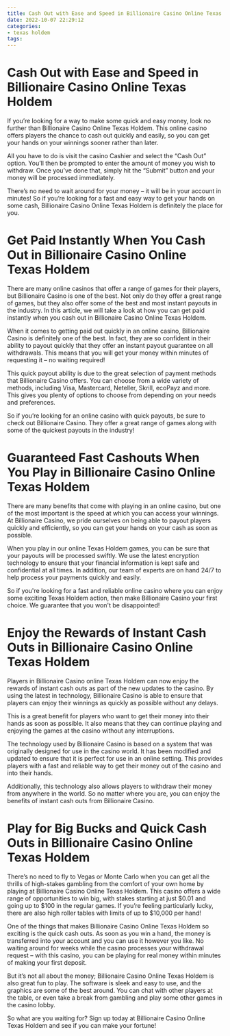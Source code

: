 ```yaml
---
title: Cash Out with Ease and Speed in Billionaire Casino Online Texas Holdem
date: 2022-10-07 22:29:12
categories:
- texas holdem
tags:
---
```



#  Cash Out with Ease and Speed in Billionaire Casino Online Texas Holdem

If you’re looking for a way to make some quick and easy money, look no further than Billionaire Casino Online Texas Holdem. This online casino offers players the chance to cash out quickly and easily, so you can get your hands on your winnings sooner rather than later.

All you have to do is visit the casino Cashier and select the “Cash Out” option. You’ll then be prompted to enter the amount of money you wish to withdraw. Once you’ve done that, simply hit the “Submit” button and your money will be processed immediately.

There’s no need to wait around for your money – it will be in your account in minutes! So if you’re looking for a fast and easy way to get your hands on some cash, Billionaire Casino Online Texas Holdem is definitely the place for you.

#  Get Paid Instantly When You Cash Out in Billionaire Casino Online Texas Holdem

There are many online casinos that offer a range of games for their players, but Billionaire Casino is one of the best. Not only do they offer a great range of games, but they also offer some of the best and most instant payouts in the industry. In this article, we will take a look at how you can get paid instantly when you cash out in Billionaire Casino Online Texas Holdem.

When it comes to getting paid out quickly in an online casino, Billionaire Casino is definitely one of the best. In fact, they are so confident in their ability to payout quickly that they offer an instant payout guarantee on all withdrawals. This means that you will get your money within minutes of requesting it – no waiting required!

This quick payout ability is due to the great selection of payment methods that Billionaire Casino offers. You can choose from a wide variety of methods, including Visa, Mastercard, Neteller, Skrill, ecoPayz and more. This gives you plenty of options to choose from depending on your needs and preferences.

So if you’re looking for an online casino with quick payouts, be sure to check out Billionaire Casino. They offer a great range of games along with some of the quickest payouts in the industry!

#  Guaranteed Fast Cashouts When You Play in Billionaire Casino Online Texas Holdem

There are many benefits that come with playing in an online casino, but one of the most important is the speed at which you can access your winnings. At Billionaire Casino, we pride ourselves on being able to payout players quickly and efficiently, so you can get your hands on your cash as soon as possible.

When you play in our online Texas Holdem games, you can be sure that your payouts will be processed swiftly. We use the latest encryption technology to ensure that your financial information is kept safe and confidential at all times. In addition, our team of experts are on hand 24/7 to help process your payments quickly and easily.

So if you're looking for a fast and reliable online casino where you can enjoy some exciting Texas Holdem action, then make Billionaire Casino your first choice. We guarantee that you won't be disappointed!

#  Enjoy the Rewards of Instant Cash Outs in Billionaire Casino Online Texas Holdem

Players in Billionaire Casino online Texas Holdem can now enjoy the rewards of instant cash outs as part of the new updates to the casino. By using the latest in technology, Billionaire Casino is able to ensure that players can enjoy their winnings as quickly as possible without any delays.

This is a great benefit for players who want to get their money into their hands as soon as possible. It also means that they can continue playing and enjoying the games at the casino without any interruptions.

The technology used by Billionaire Casino is based on a system that was originally designed for use in the casino world. It has been modified and updated to ensure that it is perfect for use in an online setting. This provides players with a fast and reliable way to get their money out of the casino and into their hands.

Additionally, this technology also allows players to withdraw their money from anywhere in the world. So no matter where you are, you can enjoy the benefits of instant cash outs from Billionaire Casino.

#  Play for Big Bucks and Quick Cash Outs in Billionaire Casino Online Texas Holdem

There’s no need to fly to Vegas or Monte Carlo when you can get all the thrills of high-stakes gambling from the comfort of your own home by playing at Billionaire Casino Online Texas Holdem. This casino offers a wide range of opportunities to win big, with stakes starting at just $0.01 and going up to $100 in the regular games. If you’re feeling particularly lucky, there are also high roller tables with limits of up to $10,000 per hand!

One of the things that makes Billionaire Casino Online Texas Holdem so exciting is the quick cash outs. As soon as you win a hand, the money is transferred into your account and you can use it however you like. No waiting around for weeks while the casino processes your withdrawal request – with this casino, you can be playing for real money within minutes of making your first deposit.

But it’s not all about the money; Billionaire Casino Online Texas Holdem is also great fun to play. The software is sleek and easy to use, and the graphics are some of the best around. You can chat with other players at the table, or even take a break from gambling and play some other games in the casino lobby.

So what are you waiting for? Sign up today at Billionaire Casino Online Texas Holdem and see if you can make your fortune!